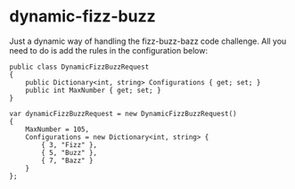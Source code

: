 # dynamic-fizz-buzz
Just a dynamic way of handling the fizz-buzz-bazz code challenge. All you need to do is add the rules in the configuration below:

```
public class DynamicFizzBuzzRequest
{
    public Dictionary<int, string> Configurations { get; set; }
    public int MaxNumber { get; set; }
}
```

```
var dynamicFizzBuzzRequest = new DynamicFizzBuzzRequest()
{
    MaxNumber = 105,
    Configurations = new Dictionary<int, string> {
        { 3, "Fizz" },
        { 5, "Buzz" },
        { 7, "Bazz" }
    }
};
```